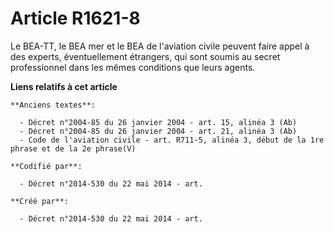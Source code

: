# Article R1621-8

Le BEA-TT, le BEA mer et le BEA de l'aviation civile peuvent faire appel à des experts, éventuellement étrangers, qui sont
soumis au secret professionnel dans les mêmes conditions que leurs agents.

**Liens relatifs à cet article**

	**Anciens textes**:

	  - Décret n°2004-85 du 26 janvier 2004 - art. 15, alinéa 3 (Ab)
	  - Décret n°2004-85 du 26 janvier 2004 - art. 21, alinéa 3 (Ab)
	  - Code de l'aviation civile - art. R711-5, alinéa 3, début de la 1re phrase et de la 2e phrase(V)

	**Codifié par**:

	  - Décret n°2014-530 du 22 mai 2014 - art.

	**Créé par**:

	  - Décret n°2014-530 du 22 mai 2014 - art.
